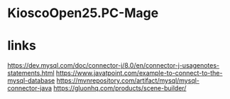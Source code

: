 # KioscoOpen25.PC-Mage
# links
https://dev.mysql.com/doc/connector-j/8.0/en/connector-j-usagenotes-statements.html
https://www.javatpoint.com/example-to-connect-to-the-mysql-database
https://mvnrepository.com/artifact/mysql/mysql-connector-java
https://gluonhq.com/products/scene-builder/
